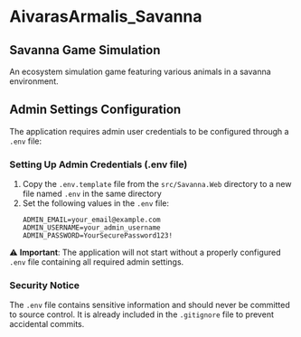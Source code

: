 # AivarasArmalis_Savanna

## Savanna Game Simulation

An ecosystem simulation game featuring various animals in a savanna environment.

## Admin Settings Configuration

The application requires admin user credentials to be configured through a `.env` file:

### Setting Up Admin Credentials (.env file)

1. Copy the `.env.template` file from the `src/Savanna.Web` directory to a new file named `.env` in the same directory
2. Set the following values in the `.env` file:
   ```
   ADMIN_EMAIL=your_email@example.com
   ADMIN_USERNAME=your_admin_username
   ADMIN_PASSWORD=YourSecurePassword123!
   ```

⚠️ **Important**: The application will not start without a properly configured `.env` file containing all required admin settings.

### Security Notice

The `.env` file contains sensitive information and should never be committed to source control. It is already included in the `.gitignore` file to prevent accidental commits.
